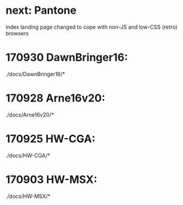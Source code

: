 next: Pantone
===============

index landing page changed to cope with non-JS and low-CSS (retro) browsers


170930 DawnBringer16:
==============
./docs/DawnBringer16/*

170928 Arne16v20:
=================
./docs/Arne16v20/*

170925 HW-CGA:
==============
./docs/HW-CGA/*

170903 HW-MSX:
==============
./docs/HW-MSX/*

